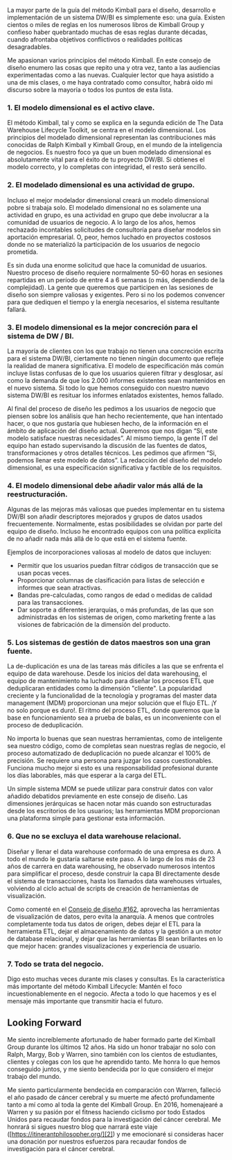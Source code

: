 ﻿---
UniqueId: BtrVMUvMvT
Title: "Consejo de diseño #179: Principios clave del método Kimball"
Url: 2015/claves-metodo-kimball.html
Date: 2016-12-24T02:34:16.0167205+01:00
SecondaryDate: 2015-11-05T00:00:00.0000000
Description: "Me apasionan varios principios del método Kimball. En este consejo de diseño enumero las cosas que repito una y otra vez, tanto a las audiencias experimentadas como a las nuevas."
Author: Joy Mundy
Category: "Fundamentos diseño dimensional"
RelatedUrl: http://www.kimballgroup.com/2015/11/design-tip-179-key-tenets-of-kimball-method/

---
La mayor parte de la guía del método Kimball para el diseño, desarrollo e  implementación de un sistema DW/BI es simplemente eso: una guía. Existen cientos o miles de reglas en los numerosos libros de Kimball Group y confieso haber quebrantado muchas de esas reglas durante décadas, cuando afrontaba objetivos conflictivos o realidades políticas desagradables.

Me apasionan varios principios del método Kimball. En este consejo de diseño enumero las cosas que repito una y otra vez, tanto a las audiencias experimentadas como a las nuevas. Cualquier lector que haya asistido a una de mis clases, o me haya contratado como consultor, habrá oído mi discurso sobre la mayoría o todos los puntos de esta lista.

### 1. El modelo dimensional es el activo clave.

El método Kimball, tal y como se explica en la segunda edición de The Data Warehouse Lifecycle Toolkit, se centra en el modelo dimensional. Los principios del modelado dimensional representan las contribuciones más conocidas de Ralph Kimball y Kimball Group, en el mundo de la inteligencia de negocios. Es nuestro foco ya que un buen modelado dimensional es absolutamente vital para el éxito de tu proyecto DW/BI. Si obtienes el modelo correcto, y lo completas con integridad, el resto será sencillo.

### 2. El modelado dimensional es una actividad de grupo.

Incluso el mejor modelador dimensional creará un modelo dimensional pobre si trabaja solo. El modelado dimensional no es solamente una actividad en grupo, es una actividad en grupo que debe involucrar a la comunidad de usuarios de negocio. A lo largo de los años, hemos rechazado incontables solicitudes de consultoría para diseñar modelos sin aportación empresarial. O, peor, hemos luchado en proyectos costosos donde no se materializó la participación de los usuarios de negocio prometida.

Es sin duda una enorme solicitud que hace la comunidad de usuarios. Nuestro proceso de diseño requiere normalmente 50-60 horas en sesiones repartidas en un período de entre 4 a 6 semanas (o más, dependiendo de la complejidad). La gente que queremos que participen en las sesiones de diseño son siempre valiosas y exigentes. Pero si no los podemos convencer para que dediquen el tiempo y la energía necesarios, el sistema resultante fallará.

### 3. El modelo dimensional es la mejor concreción para el sistema de DW / BI.

La mayoría de clientes con los que trabajo no tienen una concreción escrita para el sistema DW/BI, ciertamente no tienen ningún documento  que refleje la realidad de manera significativa. El modelo de especificación más común incluye listas confusas de lo que los usuarios quieren filtrar y desglosar, así como la demanda de que los 2.000 informes existentes sean mantenidos en el nuevo sistema. Si todo lo que hemos conseguido con nuestro nuevo sistema DW/BI es resituar los  informes enlatados existentes, hemos fallado.

Al final del proceso de diseño les pedimos a los usuarios de negocio que piensen sobre los análisis que han hecho recientemente, que han intentado hacer, o que nos gustaría que hubiesen hecho, de la información en el ámbito de aplicación del diseño actual. Queremos que nos digan “Sí, este modelo satisface nuestras necesidades”. Al mismo tiempo, la gente IT del equipo han estado supervisando la discusión de las fuentes de datos, transformaciones y otros detalles técnicos. Les pedimos que afirmen “Si, podemos llenar este modelo de datos”. La redacción del diseño del modelo dimensional, es una especificación significativa y factible de los requisitos.

### 4. El modelo dimensional debe añadir valor más allá de la reestructuración.

Algunas de las mejoras más valiosas que puedes implementar en tu sistema DW/BI son añadir descriptores mejorados y grupos de datos usados frecuentemente. Normalmente, estas posibilidades se olvidan por parte del equipo de diseño. Incluso he encontrado equipos con una política explícita de no añadir nada más allá de lo que está en el sistema fuente.

Ejemplos de incorporaciones valiosas al modelo de datos que incluyen: 

- Permitir que los usuarios puedan filtrar códigos de transacción que se usan pocas veces.
- Proporcionar columnas de clasificación para listas de selección e informes que sean atractivas.
- Bandas pre-calculadas, como rangos de edad o medidas de calidad para las transacciones.
- Dar soporte a diferentes jerarquías, o más profundas, de las que son administradas en los sistemas de origen, como marketing frente a las visiones de fabricación de la dimensión del producto.

### 5. Los sistemas de gestión de datos maestros son una gran fuente.

La de-duplicación es una de las tareas más difíciles a las que se enfrenta el equipo de data warehouse. Desde los inicios del data warehousing, el equipo de mantenimiento ha luchado para diseñar los procesos ETL que deduplicaran entidades como la dimensión "cliente". La popularidad creciente y la funcionalidad de la tecnología y programas del master data management (MDM) proporcionan una mejor solución que el flujo ETL. ¡Y no solo porque es duro!. El ritmo del proceso ETL,  donde queremos que la base en funcionamiento sea a prueba de balas, es  un inconveniente con el proceso de deduplicación.

No importa lo buenas que sean nuestras herramientas, como de inteligente sea nuestro código, como de completas sean nuestras reglas de negocio, el proceso automatizado de deduplicación no puede alcanzar el 100% de precisión. Se requiere una persona para juzgar los casos cuestionables. Funciona mucho mejor si esto es una responsabilidad profesional durante los días laborables, más que esperar a la carga del ETL.

Un simple sistema MDM se puede utilizar para construir datos con valor añadido debatidos previamente en este consejo de diseño. Las dimensiones jerárquicas se hacen notar más cuando son estructuradas desde los escritorios de los usuarios; las herramientas MDM proporcionan una plataforma simple para gestionar esta información.

### 6. Que no se excluya el data warehouse relacional.

Diseñar y llenar el data warehouse conformado de una empresa es duro. A todo el mundo le gustaría saltarse este paso. A lo largo de los más de 23 años de carrera en data warehousing, he observado  numerosos intentos para simplificar el proceso, desde construir la capa BI directamente desde el sistema de transacciones, hasta los llamados data warehouses virtuales, volviendo al ciclo actual de scripts de creación de  herramientas de visualización. 

Como comenté en el [Consejo de diseño #162][1], aprovecha las herramientas de visualización de datos, pero evita la anarquía. A menos que controles completamente toda tus datos de origen, debes dejar el ETL para la herramienta ETL, dejar el almacenamiento de datos y la gestión a un motor de database relacional, y dejar que las herramientas BI sean brillantes en lo que mejor hacen: grandes visualizaciones y experiencia de usuario.



### 7. Todo se trata del negocio.

Digo esto muchas veces durante mis clases y consultas. Es la característica más importante del método Kimball Lifecycle: Mantén el foco incuestionablemente en el negocio. Afecta a todo lo que hacemos y es el mensaje más importante que transmitir hacia el futuro.

## Looking Forward

Me siento increíblemente afortunado de haber formado parte del Kimball Group durante los últimos 12 años. Ha sido un honor trabajar no solo con Ralph, Margy, Bob y Warren, sino también con los cientos de estudiantes, clientes y colegas con los que he aprendido tanto.  Me honra lo que hemos conseguido juntos, y me siento bendecida por lo que considero el mejor trabajo del mundo.

Me siento particularmente bendecida en comparación con Warren, falleció el año pasado de cáncer cerebral y su muerte me afectó profundamente tanto a mí como al toda la gente del Kimball Group. En 2016, homenajearé a Warren y su pasión por el fitness haciendo ciclismo por todo Estados Unidos para recaudar fondos para la investigación del cáncer cerebral. Me honrará si sigues nuestro blog que narrará este viaje ([https://itinerantphilosopher.org/][2]) y me emocionaré si consideras hacer una donación por nuestros esfuerzos para recaudar fondos de investigación para el cáncer cerebral.











[1]: http://www.kimballgroup.com/2014/01/design-tip-162-leverage-data-visualization-tools-but-avoid-anarchy/
[2]: https://itinerantphilosopher.org/